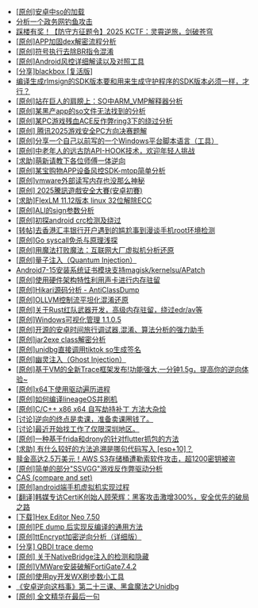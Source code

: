 + [[原创]安卓中so的加载](https://bbs.kanxue.com/thread-286004.htm)
+ [分析一个政务网钓鱼攻击](https://bbs.kanxue.com/thread-286523.htm)
+ [踩楼有奖！【防守方征题令】2025 KCTF：灵霄逆旅，剑破苍穹](https://bbs.kanxue.com/thread-286311.htm)
+ [[原创]APP加固dex解密流程分析](https://bbs.kanxue.com/thread-280609.htm)
+ [[原创]符号执行去除BR指令混淆](https://bbs.kanxue.com/thread-280737.htm)
+ [[原创]Android风控详细解读以及对照工具](https://bbs.kanxue.com/thread-286120.htm)
+ [[分享]blackbox [复活版]](https://bbs.kanxue.com/thread-286308.htm)
+ [编译生成rlmsign的SDK版本要和用来生成守护程序的SDK版本必须一样，才行？](https://bbs.kanxue.com/thread-282456.htm)
+ [[原创]站在巨人的肩膀上：SO中ARM_VMP解释器分析](https://bbs.kanxue.com/thread-286451.htm)
+ [[原创]某黑产app的so文件无法找到的分析](https://bbs.kanxue.com/thread-284545.htm)
+ [[原创]某PC游戏残血ACE反作弊ring3下的绕过分析](https://bbs.kanxue.com/thread-284667.htm)
+ [[原创] 腾讯2025游戏安全PC方向决赛题解](https://bbs.kanxue.com/thread-286462.htm)
+ [[原创]分享一个自己以前写的一个Windows平台脚本语言（工具）](https://bbs.kanxue.com/thread-286049.htm)
+ [[原创]中老年人的远古防API-HOOK技术，欢迎年轻人挑战](https://bbs.kanxue.com/thread-286436.htm)
+ [[求助]萌新请教下各位师傅一体逆向](https://bbs.kanxue.com/thread-286524.htm)
+ [[原创]某宝购物APP设备风控SDK-mtop简单分析](https://bbs.kanxue.com/thread-284241.htm)
+ [[原创]vmware外部读写内存也没那么神秘](https://bbs.kanxue.com/thread-284956.htm)
+ [[原创] 2025騰訊遊戲安全大賽(安卓初賽)](https://bbs.kanxue.com/thread-286463.htm)
+ [[求助]FlexLM 11.12版本 linux 32位解除ECC](https://bbs.kanxue.com/thread-285638.htm)
+ [[原创]ALI的sign参数分析](https://bbs.kanxue.com/thread-284292.htm)
+ [[原创]初探android crc检测及绕过](https://bbs.kanxue.com/thread-285790.htm)
+ [[转帖]去香港汇丰银行开户遇到的尴尬事到漫谈手机root环境检测](https://bbs.kanxue.com/thread-285754.htm)
+ [[原创]Go syscall免杀与原理浅探](https://bbs.kanxue.com/thread-282519.htm)
+ [[原创]用魔法打败魔法：互联网大厂虚拟机分析还原](https://bbs.kanxue.com/thread-286441.htm)
+ [[原创]量子注入（Quantum Injection）](https://bbs.kanxue.com/thread-286423.htm)
+ [Android7-15安装系统证书模块支持magisk/kernelsu/APatch](https://bbs.kanxue.com/thread-275433.htm)
+ [[原创]使用硬件架构特性利用声卡进行内存驻留](https://bbs.kanxue.com/thread-286422.htm)
+ [[原创]Hikari源码分析 - AntiClassDump](https://bbs.kanxue.com/thread-280139.htm)
+ [[原创]OLLVM控制流平坦化混淆还原](https://bbs.kanxue.com/thread-286151.htm)
+ [[原创]关于Rust红队武器开发，高级内存驻留，绕过edr/av等](https://bbs.kanxue.com/thread-286302.htm)
+ [[原创]Windows可视化管理 1.1.0.5](https://bbs.kanxue.com/thread-284075.htm)
+ [[原创]开源的安卓时间旅行调试器,混淆、算法分析的强力助手](https://bbs.kanxue.com/thread-286457.htm)
+ [[原创]jar2exe class解密分析](https://bbs.kanxue.com/thread-286508.htm)
+ [[原创]unidbg直接调用tiktok so生成签名](https://bbs.kanxue.com/thread-285623.htm)
+ [[原创]幽灵注入（Ghost Injection）](https://bbs.kanxue.com/thread-286307.htm)
+ [[原创]基于VM的全新Trace框架发布!功能强大,一分钟1.5g，提高你的逆向体验~](https://bbs.kanxue.com/thread-285471.htm)
+ [[原创]x64下使用驱动遍历进程](https://bbs.kanxue.com/thread-280227.htm)
+ [[原创]如何编译lineageOS并刷机](https://bbs.kanxue.com/thread-286426.htm)
+ [[原创]C/C++ x86 x64 自写劫持补丁 方法大杂烩](https://bbs.kanxue.com/thread-282745.htm)
+ [[讨论]逆向的终点是卖课，准备卖课圈钱了。](https://bbs.kanxue.com/thread-286427.htm)
+ [[讨论]最近开始找工作了仅限深圳地区。](https://bbs.kanxue.com/thread-286529.htm)
+ [[原创]一种基于frida和drony的针对flutter抓包的方法](https://bbs.kanxue.com/thread-261941.htm)
+ [[求助] 有什么较好的方法追溯是哪句代码写入 [esp+10]？](https://bbs.kanxue.com/thread-286528.htm)
+ [赎金高达2.5万美元！AWS S3存储桶遭勒索软件攻击，超1200密钥被盗](https://bbs.kanxue.com/thread-286531.htm)
+ [[原创]简单的部分"SSVGG"游戏反作弊驱动分析](https://bbs.kanxue.com/thread-286409.htm)
+ [CAS (compare and set)](https://bbs.kanxue.com/thread-286533.htm)
+ [[原创]android端手机虚拟机实现过程](https://bbs.kanxue.com/thread-286534.htm)
+ [[翻译]韩媒专访CertiK创始人顾荣辉：黑客攻击激增300%，安全优先的破局之路](https://bbs.kanxue.com/thread-286532.htm)
+ [[下载]Hex Editor Neo 7.50](https://bbs.kanxue.com/thread-286537.htm)
+ [[原创]PE dump 后实现反编译的通用方法](https://bbs.kanxue.com/thread-284958.htm)
+ [[原创]ttEncrypt加密逆向分析（详细版）](https://bbs.kanxue.com/thread-286273.htm)
+ [[分享] QBDI trace demo](https://bbs.kanxue.com/thread-285857.htm)
+ [[原创] 关于NativeBridge注入的检测和隐藏](https://bbs.kanxue.com/thread-286536.htm)
+ [[原创]VMWare安装破解FortiGate7.4.2](https://bbs.kanxue.com/thread-284794.htm)
+ [[原创]使用py开发WX刷步数小工具](https://bbs.kanxue.com/thread-284858.htm)
+ [《安卓逆向这档事》第二十三课、黑盒魔法之Unidbg](https://bbs.kanxue.com/thread-285073.htm)
+ [[原创]  全文精华在最后一句](https://bbs.kanxue.com/thread-286538.htm)
